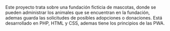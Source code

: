 Este proyecto trata sobre una fundación ficticia de mascotas, donde se pueden administrar los animales que se encuentran en la fundación, ademas guarda las solicitudes de posibles adopciones o donaciones. Está desarrollado en PHP, HTML y CSS, ademas tiene los principios de las PWA.

